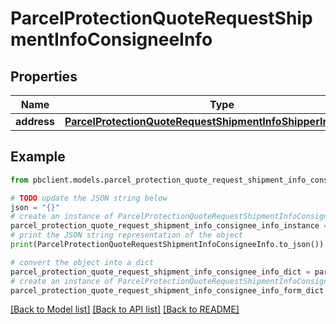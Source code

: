 # ParcelProtectionQuoteRequestShipmentInfoConsigneeInfo


## Properties

Name | Type | Description | Notes
------------ | ------------- | ------------- | -------------
**address** | [**ParcelProtectionQuoteRequestShipmentInfoShipperInfoAddress**](ParcelProtectionQuoteRequestShipmentInfoShipperInfoAddress.md) |  | 

## Example

```python
from pbclient.models.parcel_protection_quote_request_shipment_info_consignee_info import ParcelProtectionQuoteRequestShipmentInfoConsigneeInfo

# TODO update the JSON string below
json = "{}"
# create an instance of ParcelProtectionQuoteRequestShipmentInfoConsigneeInfo from a JSON string
parcel_protection_quote_request_shipment_info_consignee_info_instance = ParcelProtectionQuoteRequestShipmentInfoConsigneeInfo.from_json(json)
# print the JSON string representation of the object
print(ParcelProtectionQuoteRequestShipmentInfoConsigneeInfo.to_json())

# convert the object into a dict
parcel_protection_quote_request_shipment_info_consignee_info_dict = parcel_protection_quote_request_shipment_info_consignee_info_instance.to_dict()
# create an instance of ParcelProtectionQuoteRequestShipmentInfoConsigneeInfo from a dict
parcel_protection_quote_request_shipment_info_consignee_info_form_dict = parcel_protection_quote_request_shipment_info_consignee_info.from_dict(parcel_protection_quote_request_shipment_info_consignee_info_dict)
```
[[Back to Model list]](../README.md#documentation-for-models) [[Back to API list]](../README.md#documentation-for-api-endpoints) [[Back to README]](../README.md)


